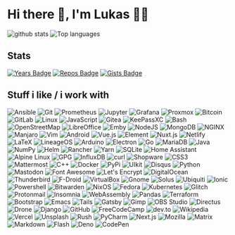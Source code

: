 # Hi there 👋, I'm Lukas 👨‍💻

![github stats](https://github-readme-stats.vercel.app/api?username=1H0&count_private=true&show_icons=true)
![Top languages](https://github-readme-stats.vercel.app/api/top-langs/?username=1H0&langs_count=5)

<!--
**1H0/1H0** is a ✨ _special_ ✨ repository because its `README.md` (this file) appears on your GitHub profile.

Here are some ideas to get you started:

- 🔭 I’m currently working on ...
- 🌱 I’m currently learning ...
- 👯 I’m looking to collaborate on ...
- 🤔 I’m looking for help with ...
- 💬 Ask me about ...
- 📫 How to reach me: ...
- 😄 Pronouns: ...
- ⚡ Fun fact: ...
-->

## Stats

[![Years Badge](https://badges.pufler.dev/years/1H0)](https://github.com/1H0/)
[![Repos Badge](https://badges.pufler.dev/repos/1H0)](https://github.com/1H0/)
[![Gists Badge](https://badges.pufler.dev/gists/1H0)](https://github.com/1H0/)

## Stuff i like / i work with

<p>
  <img alt="Ansible" src="https://img.shields.io/badge/Ansible-EE0000?logo=ansible&logoColor=white&style=for-the-badge" />
  <img alt="Git" src="https://img.shields.io/badge/Git-F05032?logo=git&logoColor=white&style=for-the-badge" />
  <img alt="Prometheus" src="https://img.shields.io/badge/Prometheus-E6522C?logo=prometheus&logoColor=white&style=for-the-badge" />
  <img alt="Jupyter" src="https://img.shields.io/badge/Jupyter-F37626?logo=jupyter&logoColor=white&style=for-the-badge" />
  <img alt="Grafana" src="https://img.shields.io/badge/Grafana-F46800?logo=grafana&logoColor=white&style=for-the-badge" />
  <img alt="Proxmox" src="https://img.shields.io/badge/Proxmox-E57000?logo=proxmox&logoColor=white&style=for-the-badge" />
  <img alt="Bitcoin" src="https://img.shields.io/badge/Bitcoin-F7931A?logo=bitcoin&logoColor=white&style=for-the-badge" />
  <img alt="GitLab" src="https://img.shields.io/badge/GitLab-FCA121?logo=gitlab&logoColor=white&style=for-the-badge" />
  <img alt="Linux" src="https://img.shields.io/badge/Linux-FCC624?logo=linux&logoColor=white&style=for-the-badge" />
  <img alt="JavaScript" src="https://img.shields.io/badge/JavaScript-F7DF1E?logo=javascript&logoColor=white&style=for-the-badge" />
  <img alt="Gitea" src="https://img.shields.io/badge/Gitea-609926?logo=gitea&logoColor=white&style=for-the-badge" />
  <img alt="KeePassXC" src="https://img.shields.io/badge/KeePassXC-6CAC4D?logo=keepassxc&logoColor=white&style=for-the-badge" />
  <img alt="Bash" src="https://img.shields.io/badge/Bash-4EAA25?logo=gnubash&logoColor=white&style=for-the-badge" />
  <img alt="OpenStreetMap" src="https://img.shields.io/badge/OpenStreetMap-7EBC6F?logo=openstreetmap&logoColor=white&style=for-the-badge" />
  <img alt="LibreOffice" src="https://img.shields.io/badge/LibreOffice-18A303?logo=libreoffice&logoColor=white&style=for-the-badge" />
  <img alt="Emby" src="https://img.shields.io/badge/Emby-52B54B?logo=emby&logoColor=white&style=for-the-badge" />
  <img alt="NodeJS" src="https://img.shields.io/badge/NodeJS-339933?logo=node-dot-js&logoColor=white&style=for-the-badge" />
  <img alt="MongoDB" src="https://img.shields.io/badge/MongoDB-47A248?logo=mongodb&logoColor=white&style=for-the-badge" />
  <img alt="NGINX" src="https://img.shields.io/badge/NGINX-269539?logo=nginx&logoColor=white&style=for-the-badge" />
  <img alt="Manjaro" src="https://img.shields.io/badge/Manjaro-35BF5C?logo=manjaro&logoColor=white&style=for-the-badge" />
  <img alt="Vim" src="https://img.shields.io/badge/Vim-019733?logo=vim&logoColor=white&style=for-the-badge" />
  <img alt="Android" src="https://img.shields.io/badge/Android-3DDC84?logo=android&logoColor=white&style=for-the-badge" />
  <img alt="Vue.js" src="https://img.shields.io/badge/Vue.js-4FC08D?logo=vue-dot-js&logoColor=white&style=for-the-badge" />
  <img alt="Element" src="https://img.shields.io/badge/Element-0DBD8B?logo=element&logoColor=white&style=for-the-badge" />
  <img alt="Nuxt.js" src="https://img.shields.io/badge/Nuxt.js-00C58E?logo=nuxt-dot-js&logoColor=white&style=for-the-badge" />
  <img alt="Netlify" src="https://img.shields.io/badge/Netlify-00C7B7?logo=netlify&logoColor=white&style=for-the-badge" />
  <img alt="LaTeX" src="https://img.shields.io/badge/LaTeX-008080?logo=latex&logoColor=white&style=for-the-badge" />
  <img alt="LineageOS" src="https://img.shields.io/badge/LineageOS-167C80?logo=lineageos&logoColor=white&style=for-the-badge" />
  <img alt="Arduino" src="https://img.shields.io/badge/Arduino-00979D?logo=arduino&logoColor=white&style=for-the-badge" />
  <img alt="Electron" src="https://img.shields.io/badge/Electron-47848F?logo=electron&logoColor=white&style=for-the-badge" />
  <img alt="Go" src="https://img.shields.io/badge/Go-00ADD8?logo=go&logoColor=white&style=for-the-badge" />
  <img alt="MariaDB" src="https://img.shields.io/badge/MariaDB-003545?logo=mariadb&logoColor=white&style=for-the-badge" />
  <img alt="Java" src="https://img.shields.io/badge/Java-007396?logo=java&logoColor=white&style=for-the-badge" />
  <img alt="NumPy" src="https://img.shields.io/badge/NumPy-013243?logo=numpy&logoColor=white&style=for-the-badge" />
  <img alt="Helm" src="https://img.shields.io/badge/Helm-277A9F?logo=helm&logoColor=white&style=for-the-badge" />
  <img alt="Rancher" src="https://img.shields.io/badge/Rancher-0075A8?logo=rancher&logoColor=white&style=for-the-badge" />
  <img alt="Yarn" src="https://img.shields.io/badge/Yarn-2C8EBB?logo=yarn&logoColor=white&style=for-the-badge" />
  <img alt="SQLite" src="https://img.shields.io/badge/SQLite-003B57?logo=sqlite&logoColor=white&style=for-the-badge" />
  <img alt="Home Assistant" src="https://img.shields.io/badge/Home Assistant-41BDF5?logo=homeassistant&logoColor=white&style=for-the-badge" />
  <img alt="Alpine Linux" src="https://img.shields.io/badge/Alpine Linux-0D597F?logo=alpinelinux&logoColor=white&style=for-the-badge" />
  <img alt="GPG" src="https://img.shields.io/badge/GPG-0093DD?logo=gnuprivacyguard&logoColor=white&style=for-the-badge" />
  <img alt="InfluxDB" src="https://img.shields.io/badge/InfluxDB-22ADF6?logo=influxdb&logoColor=white&style=for-the-badge" />
  <img alt="curl" src="https://img.shields.io/badge/curl-073551?logo=curl&logoColor=white&style=for-the-badge" />
  <img alt="Shopware" src="https://img.shields.io/badge/Shopware-189EFF?logo=whopware&logoColor=white&style=for-the-badge" />
  <img alt="CSS3" src="https://img.shields.io/badge/CSS3-1572B6?logo=css3&logoColor=white&style=for-the-badge" />
  <img alt="Mattermost" src="https://img.shields.io/badge/Mattermost-0072C6?logo=mattermost&logoColor=white&style=for-the-badge" />
  <img alt="C++" src="https://img.shields.io/badge/C++-00599C?logo=cplusplus&logoColor=white&style=for-the-badge" />
  <img alt="Docker" src="https://img.shields.io/badge/Docker-2496ED?logo=docker&logoColor=white&style=for-the-badge" />
  <img alt="PyPi" src="https://img.shields.io/badge/PyPi-3775A9?logo=pypi&logoColor=white&style=for-the-badge" />
  <img alt="UIkit" src="https://img.shields.io/badge/UIkit-2396F3?logo=uikit&logoColor=white&style=for-the-badge" />
  <img alt="Disqus" src="https://img.shields.io/badge/Disqus-2E9FFF?logo=disqus&logoColor=white&style=for-the-badge" />
  <img alt="Python" src="https://img.shields.io/badge/Python-3776AB?logo=python&logoColor=white&style=for-the-badge" />
  <img alt="Mastodon" src="https://img.shields.io/badge/Mastodon-3088D4?logo=mastodon&logoColor=white&style=for-the-badge" />
  <img alt="Font Awesome" src="https://img.shields.io/badge/FontAwesome-339AF0?logo=fontawesome&logoColor=white&style=for-the-badge" />
  <img alt="Let's Encrypt" src="https://img.shields.io/badge/Let's Encrypt-003A70?logo=letsencrypt&logoColor=white&style=for-the-badge" />
  <img alt="DigitalOcean" src="https://img.shields.io/badge/DigitalOcean-0080FF?logo=digitalocean&logoColor=white&style=for-the-badge" />
  <img alt="Thunderbird" src="https://img.shields.io/badge/Thunderbird-0A84FF?logo=thunderbird&logoColor=white&style=for-the-badge" />
  <img alt="F-Droid" src="https://img.shields.io/badge/FDroid-1976D2?logo=f-droid&logoColor=white&style=for-the-badge" />
  <img alt="VirtualBox" src="https://img.shields.io/badge/VirtualBox-183A61?logo=virtualbox&logoColor=white&style=for-the-badge" />
  <img alt="Gnome" src="https://img.shields.io/badge/Gnome-4A86CF?logo=gnome&logoColor=white&style=for-the-badge" />
  <img alt="Solus" src="https://img.shields.io/badge/Solus-5294E2?logo=solus&logoColor=white&style=for-the-badge" />
  <img alt="Ubiquiti" src="https://img.shields.io/badge/Ubiquiti-0559C9?logo=ubiquiti&logoColor=white&style=for-the-badge" />
  <img alt="Ionic" src="https://img.shields.io/badge/Ionic-3880FF?logo=ionic&logoColor=white&style=for-the-badge" />
  <img alt="Powershell" src="https://img.shields.io/badge/Powershell-5391FE?logo=powershell&logoColor=white&style=for-the-badge" />
  <img alt="Bitwarden" src="https://img.shields.io/badge/Bitwarden-175DDC?logo=bitwarden&logoColor=white&style=for-the-badge" />
  <img alt="NixOS" src="https://img.shields.io/badge/NixOS-5277C3?logo=nixos&logoColor=white&style=for-the-badge" />
  <img alt="Fedora" src="https://img.shields.io/badge/Fedora-294172?logo=fedora&logoColor=white&style=for-the-badge" />
  <img alt="Kubernetes" src="https://img.shields.io/badge/Kubernetes-326CE5?logo=kubernetes&logoColor=white&style=for-the-badge" />
  <img alt="Glitch" src="https://img.shields.io/badge/Glitch-3333FF?logo=glitch&logoColor=white&style=for-the-badge" />
  <img alt="Protonmail" src="https://img.shields.io/badge/Protonmail-8B89CC?logo=protonmail&logoColor=white&style=for-the-badge" />
  <img alt="Insomnia" src="https://img.shields.io/badge/Insomnia-5849BE?logo=insomnia&logoColor=white&style=for-the-badge" />
  <img alt="WebAssembly" src="https://img.shields.io/badge/WebAssembly-654FF0?logo=webassembly&logoColor=white&style=for-the-badge" />
  <img alt="Pandas" src="https://img.shields.io/badge/Pandas-150458?logo=pandas&logoColor=white&style=for-the-badge" />
  <img alt="Terraform" src="https://img.shields.io/badge/Terraform-623CE4?logo=terraform&logoColor=white&style=for-the-badge" />
  <img alt="Bootstrap" src="https://img.shields.io/badge/Bootstrap-563D7C?logo=bootstrap&logoColor=white&style=for-the-badge" />
  <img alt="Emacs" src="https://img.shields.io/badge/Emacs-7F5AB6?logo=gnuemacs&logoColor=white&style=for-the-badge" />
  <img alt="Tails" src="https://img.shields.io/badge/Tails-56347C?logo=tails&logoColor=white&style=for-the-badge" />
  <img alt="Gatsby" src="https://img.shields.io/badge/Gatsby-663399?logo=gatsby&logoColor=white&style=for-the-badge" />
  <img alt="Gimp" src="https://img.shields.io/badge/Gimp-5C5543?logo=gimp&logoColor=white&style=for-the-badge" />
  <img alt="OBS Studio" src="https://img.shields.io/badge/OBS Studio-302E31?logo=obsstudio&logoColor=white&style=for-the-badge" />
  <img alt="Directus" src="https://img.shields.io/badge/Directus-263238?logo=directus&logoColor=white&style=for-the-badge" />
  <img alt="Drone" src="https://img.shields.io/badge/Drone-212121?logo=drone&logoColor=white&style=for-the-badge" />
  <img alt="Django" src="https://img.shields.io/badge/Django-092E20?logo=django&logoColor=white&style=for-the-badge" />
  <img alt="GitHub" src="https://img.shields.io/badge/GitHub-181717?logo=github&logoColor=white&style=for-the-badge" />
  <img alt="FreeCodeCamp" src="https://img.shields.io/badge/FreeCodeCamp-0A0A23?logo=freecodecamp&logoColor=white&style=for-the-badge" />
  <img alt="dev.to" src="https://img.shields.io/badge/dev.to-0A0A0A?logo=dev-dot-to&logoColor=white&style=for-the-badge" />
  <img alt="Wikipedia" src="https://img.shields.io/badge/Wikipedia-000000?logo=wikipedia&logoColor=white&style=for-the-badge" />
  <img alt="Vercel" src="https://img.shields.io/badge/Vercel-000000?logo=vercel&logoColor=white&style=for-the-badge" />
  <img alt="Unsplash" src="https://img.shields.io/badge/Unsplash-000000?logo=unsplash&logoColor=white&style=for-the-badge" />
  <img alt="Rush" src="https://img.shields.io/badge/Rush-000000?logo=rust&logoColor=white&style=for-the-badge" />
  <img alt="PyCharm" src="https://img.shields.io/badge/PyCharm-000000?logo=pycharm&logoColor=white&style=for-the-badge" />
  <img alt="Next.js" src="https://img.shields.io/badge/Next.js-000000?logo=next-dot-js&logoColor=white&style=for-the-badge" />
  <img alt="Mozilla" src="https://img.shields.io/badge/Mozilla-000000?logo=mozilla&logoColor=white&style=for-the-badge" />
  <img alt="Matrix" src="https://img.shields.io/badge/Matrix-000000?logo=matrix&logoColor=white&style=for-the-badge" />
  <img alt="Markdown" src="https://img.shields.io/badge/Maskdown-000000?logo=markdown&logoColor=white&style=for-the-badge" />
  <img alt="Flash" src="https://img.shields.io/badge/Flask-000000?logo=flask&logoColor=white&style=for-the-badge" />
  <img alt="Deno" src="https://img.shields.io/badge/Deno-000000?logo=deno&logoColor=white&style=for-the-badge" />
  <img alt="CodePen" src="https://img.shields.io/badge/CodePen-000000?logo=codepen&logoColor=white&style=for-the-badge" />
</p>
